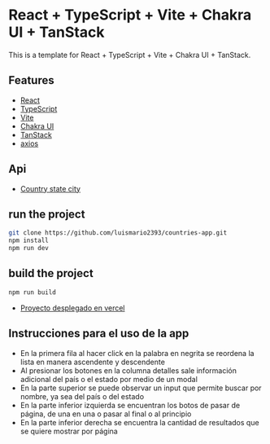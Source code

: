 # React + TypeScript + Vite + Chakra UI + TanStack

This is a template for React + TypeScript + Vite + Chakra UI + TanStack.

## Features

- [React](https://reactjs.org/)
- [TypeScript](https://www.typescriptlang.org/)
- [Vite](https://vitejs.dev/)
- [Chakra UI](https://chakra-ui.com/)
- [TanStack](https://tanstack.com/)
- [axios](https://axios-http.com/)

## Api

- [Country state city](https://countrystatecity.in/docs/api/state/)

## run the project

```bash
git clone https://github.com/luismario2393/countries-app.git
npm install
npm run dev
```

## build the project

```bash
npm run build
```

- [Proyecto desplegado en vercel](https://countries-app-jet-nine.vercel.app/)

## Instrucciones para el uso de la app

- En la primera fila al hacer click en la palabra en negrita se
  reordena la lista en manera ascendente y descendente
- Al presionar los botones en la columna detalles sale información
  adicional del país o el estado por medio de un modal
- En la parte superior se puede observar un input que permite
  buscar por nombre, ya sea del país o del estado
- En la parte inferior izquierda se encuentran los botos de pasar de
  página, de una en una o pasar al final o al principio
- En la parte inferior derecha se encuentra la cantidad de
  resultados que se quiere mostrar por página
